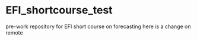 # EFI_shortcourse_test
pre-work repository for EFI short course on forecasting
here is a change on remote
